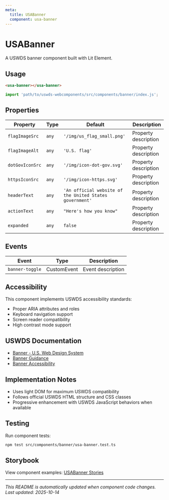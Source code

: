 ```yaml
---
meta:
  title: USABanner
  component: usa-banner
---
```


# USABanner

A USWDS banner component built with Lit Element.

## Usage

```html
<usa-banner></usa-banner>
```

```javascript
import 'path/to/uswds-webcomponents/src/components/banner/index.js';
```

## Properties

| Property | Type | Default | Description |
|----------|------|---------|-------------|
| `flagImageSrc` | `any` | `'/img/us_flag_small.png'` | Property description |
| `flagImageAlt` | `any` | `'U.S. flag'` | Property description |
| `dotGovIconSrc` | `any` | `'/img/icon-dot-gov.svg'` | Property description |
| `httpsIconSrc` | `any` | `'/img/icon-https.svg'` | Property description |
| `headerText` | `any` | `'An official website of the United States government'` | Property description |
| `actionText` | `any` | `"Here's how you know"` | Property description |
| `expanded` | `any` | `false` | Property description |

## Events

| Event | Type | Description |
|-------|------|-------------|
| `banner-toggle` | CustomEvent | Event description |

## Accessibility

This component implements USWDS accessibility standards:

- Proper ARIA attributes and roles
- Keyboard navigation support
- Screen reader compatibility
- High contrast mode support

## USWDS Documentation

- [Banner - U.S. Web Design System](https://designsystem.digital.gov/components/banner/)
- [Banner Guidance](https://designsystem.digital.gov/components/banner/#guidance)
- [Banner Accessibility](https://designsystem.digital.gov/components/banner/#accessibility)

## Implementation Notes

- Uses light DOM for maximum USWDS compatibility
- Follows official USWDS HTML structure and CSS classes
- Progressive enhancement with USWDS JavaScript behaviors when available

## Testing

Run component tests:

```bash
npm test src/components/banner/usa-banner.test.ts
```

## Storybook

View component examples: [USABanner Stories](http://localhost:6006/?path=/story/components-banner)

---

_This README is automatically updated when component code changes._
_Last updated: 2025-10-14_
